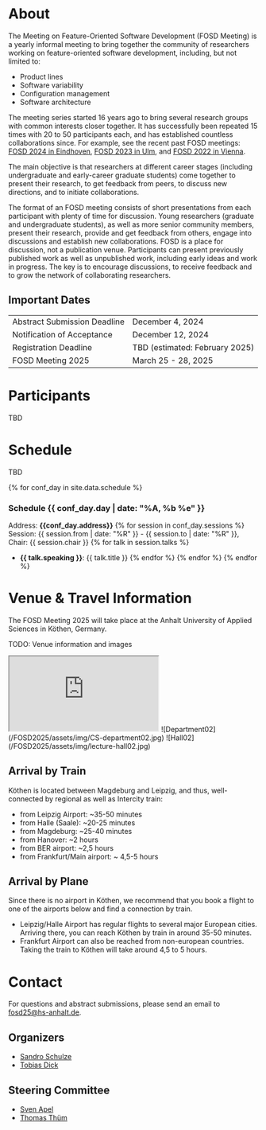 
# About
The Meeting on Feature-Oriented Software Development (FOSD Meeting) is a yearly informal meeting to bring together the community of researchers working on feature-oriented software development, including, but not limited to:

- Product lines
- Software variability
- Configuration management
- Software architecture

The meeting series started 16 years ago to bring several research groups with common interests closer together. It has successfully been repeated 15 times with 20 to 50 participants each, and has established countless collaborations since. For example, see the recent past FOSD meetings: [FOSD 2024 in Eindhoven](https://set.win.tue.nl/event/fosd-meeting-2024/), [FOSD 2023 in Ulm](https://fosd23.uni-ulm.de/), and [FOSD 2022 in Vienna](https://fosd2022.wu.ac.at/).

The main objective is that researchers at different career stages (including undergraduate and early-career graduate students) come together to present their research, to get feedback from peers, to discuss new directions, and to initiate collaborations.

The format of an FOSD meeting consists of short presentations from each participant with plenty of time for discussion. Young researchers (graduate and undergraduate students), as well as more senior community members, present their research, provide and get feedback from others, engage into discussions and establish new collaborations. FOSD is a place for discussion, not a publication venue. Participants can present previously published work as well as unpublished work, including early ideas and work in progress. The key is to encourage discussions, to receive feedback and to grow the network of collaborating researchers.

## Important Dates
<table>
  <tr>
    <td>Abstract Submission Deadline</td>
    <td>December 4, 2024 </td>
  </tr>
  <tr>
    <td>Notification of Acceptance</td>
    <td>December 12, 2024 </td>
  </tr>
  <tr>
    <td>Registration Deadline</td>
    <td>TBD (estimated: February 2025) </td>
  </tr>
  <tr>
    <td>FOSD Meeting 2025</td>
    <td>March 25 - 28, 2025</td>
  </tr>
</table>

# Participants
TBD

# Schedule
TBD

{% for conf_day in site.data.schedule %}
### Schedule {{ conf_day.day | date: "%A, %b %e" }}
Address: **{{conf_day.address}}**
{% for session in conf_day.sessions %}
Session: {{ session.from | date: "%R" }} - {{ session.to | date: "%R" }}, Chair: {{ session.chair }} 
{% for talk in session.talks %}
* **{{ talk.speaking }}**: {{ talk.title }}
{% endfor %}
{% endfor %}
{% endfor %}

# Venue & Travel Information
The FOSD Meeting 2025 will take place at the Anhalt University of Applied Sciences in Köthen, Germany.

TODO: Venue information and images
<iframe id="gmaps_iframe" src="https://www.google.com/maps/d/u/0/viewer?mid=1zgLgPVTlVTXBu35Tt8JQzorzVzY_6LM"></iframe>
![Department02](/FOSD2025/assets/img/CS-department02.jpg)
![Hall02](/FOSD2025/assets/img/lecture-hall02.jpg)

## Arrival by Train

Köthen is located between Magdeburg and Leipzig, and thus, well-connected by regional as well as Intercity train:

* from Leipzig Airport: ~35-50 minutes
* from Halle (Saale): ~20-25 minutes
* from Magdeburg: ~25-40 minutes
* from Hanover: ~2 hours
* from BER airport: ~2,5 hours
* from Frankfurt/Main airport: ~ 4,5-5 hours

## Arrival by Plane
Since there is no airport in Köthen, we recommend that you book a flight to one of the airports below and find a connection by train.

* Leipzig/Halle Airport has regular flights to several major European cities. Arriving there, you can reach Köthen by train in around 35-50 minutes.
* Frankfurt Airport can also be reached from non-european countries. Taking the train to Köthen will take around 4,5 to 5 hours.

# Contact
For questions and abstract submissions, please send an email to <fosd25@hs-anhalt.de>.

## Organizers
- [Sandro Schulze](https://www.hs-anhalt.de/hochschule-anhalt/service/personenverzeichnis/person/prof-dr-sandro-schulze.html)
- [Tobias Dick](https://www.se.cs.uni-saarland.de/people/dick.php)

## Steering Committee
- [Sven Apel](https://www.se.cs.uni-saarland.de/apel/)
- [Thomas Thüm](https://www.uni-paderborn.de/person/102807)

